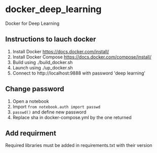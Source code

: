 # docker_deep_learning
Docker for Deep Learning

## Instructions to lauch docker
1. Install Docker https://docs.docker.com/install/
2. Install Docker Compose https://docs.docker.com/compose/install/
3. Build using ./build_docker.sh
4. Launch using ./up_docker.sh
5. Connect to http://localhost:9888 with password 'deep learning'

## Change password
1. Open a notebook
2. Import `from notebook.auth import passwd`
3. `passwd()` and define new password
4. Replace sha in docker-compose.yml by the one returned

## Add requirment
Required libraries must be added in requirements.txt with their version

